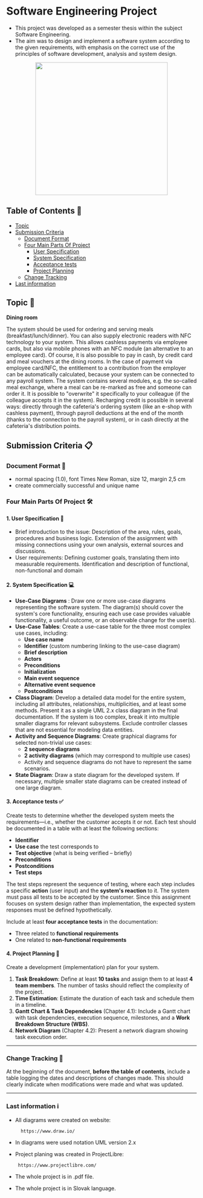 # Software Engineering Project
- This project was developed as a semester thesis within the subject Software Engineering. 
- The aim was to design and implement a software system according to the given requirements, with emphasis on the correct use of the principles of software development, analysis and system design.
<p align="center">
      <img src="https://github.com/user-attachments/assets/ac1de258-2c06-4589-b109-df6fe3e205c2" width="350">
    </p>

## Table of Contents 📑

- [Topic](#topic-) 
- [Submission Criteria](#submission-criteria-) 
	- [Document Format](#document-format-) 
	- [Four Main Parts Of Project](#four-main-parts-of-project-%EF%B8%8F) 
		- [User Specification](#1-user-specification-) 
		- [System Specification](#2-system-specification-) 
		- [Acceptance tests](#3-acceptance-tests-) 
		- [Project Planning](#4-project-planning-) 
	- [Change Tracking](#change-tracking-)
- [Last information](#last-information-ℹ%EF%B8%8F) 


## Topic 📍
**Dining room**

The system should be used for ordering and serving meals (breakfast/lunch/dinner). You can also supply electronic readers with NFC technology to your system. This allows cashless payments via employee cards, but also via mobile phones with an NFC module (an alternative to an employee card). Of course, it is also possible to pay in cash, by credit card and meal vouchers at the dining rooms. In the case of payment via employee card/NFC, the entitlement to a contribution from the employer can be automatically calculated, because your system can be connected to any payroll system. The system contains several modules, e.g. the so-called meal exchange, where a meal can be re-marked as free and someone can order it. It is possible to "overwrite" it specifically to your colleague (if the colleague accepts it in the system). Recharging credit is possible in several ways: directly through the cafeteria's ordering system (like an e-shop with cashless payment), through payroll deductions at the end of the month (thanks to the connection to the payroll system), or in cash directly at the cafeteria's distribution points.

## Submission Criteria 📋
### Document Format 📑
- normal spacing (1.0), font Times New Roman, size 12, margin 2,5 cm
- create commercially successful and unique name

### Four Main Parts Of Project 🛠️
 #### 1. User Specification 👥
- Brief introduction to the issue: Description of the area, rules, goals, procedures and business logic. Extension of the assignment with missing connections using your own analysis, external sources and discussions.
- User requirements: Defining customer goals, translating them into measurable requirements. Identification and description of functional, non-functional and domain

#### 2. System Specification 💻
- **Use-Case Diagrams** : Draw one or more use-case diagrams representing the software system. The diagram(s) should cover the system's core functionality, ensuring each use case provides valuable functionality, a useful outcome, or an observable change for the user(s).
- **Use-Case Tables**: Create a use-case table for the three most complex use cases, including:
	-   **Use case name**
	-   **Identifier** (custom numbering linking to the use-case diagram)
	-   **Brief description**
	-   **Actors**
	-   **Preconditions**
	-   **Initialization**
	-   **Main event sequence**
	-   **Alternative event sequence**
	-   **Postconditions**
- **Class Diagram**: Develop a detailed data model for the entire system, including all attributes, relationships, multiplicities, and at least some methods. Present it as a single UML 2.x class diagram in the final documentation. If the system is too complex, break it into multiple smaller diagrams for relevant subsystems. Exclude controller classes that are not essential for modeling data entities.
- **Activity and Sequence Diagrams**: Create graphical diagrams for selected non-trivial use cases:
	-  **2 sequence diagrams**
	-  **2 activity diagrams** (which may correspond to multiple use cases)
	-   Activity and sequence diagrams do not have to represent the same scenarios.
- **State Diagram**: Draw a state diagram for the developed system. If necessary, multiple smaller state diagrams can be created instead of one large diagram.
 
 #### 3. Acceptance tests ✅
 Create tests to determine whether the developed system meets the requirements—i.e., whether the customer accepts it or not. Each test should be documented in a table with at least the following sections:

-   **Identifier**
-   **Use case** the test corresponds to
-   **Test objective** (what is being verified – briefly)
-   **Preconditions**
-   **Postconditions**
-   **Test steps**

The test steps represent the sequence of testing, where each step includes a specific **action** (user input) and the **system's reaction** to it. The system must pass all tests to be accepted by the customer. Since this assignment focuses on system design rather than implementation, the expected system responses must be defined hypothetically.

Include at least **four acceptance tests** in the documentation:

-   Three related to **functional requirements**
-   One related to **non-functional requirements**
 
#### 4. Project Planning 📅
Create a development (implementation) plan for your system.

1.  **Task Breakdown**: Define at least **10 tasks** and assign them to at least **4 team members**. The number of tasks should reflect the complexity of the project.
2.  **Time Estimation**: Estimate the duration of each task and schedule them in a timeline.
3.  **Gantt Chart & Task Dependencies** (Chapter 4.1): Include a Gantt chart with task dependencies, execution sequence, milestones, and a **Work Breakdown Structure (WBS)**.
4.  **Network Diagram** (Chapter 4.2): Present a network diagram showing task execution order.

---

### Change Tracking 🧾

At the beginning of the document, **before the table of contents**, include a table logging the dates and descriptions of changes made. This should clearly indicate when modifications were made and what was updated.

---

### Last information ℹ️

 - All diagrams were created on website:

		 https://www.draw.io/

 - In diagrams were used notation UML version 2.x
 - Project planing was created in ProjectLibre:
 
		https://www.projectlibre.com/

 - The whole project is in .pdf file.
 - The whole project is in Slovak language.
							
